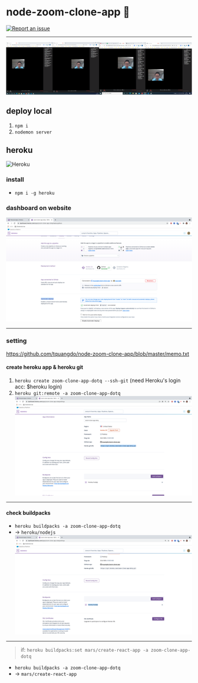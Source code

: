 # node-zoom-clone-app 🚀

[![Report an issue](https://img.shields.io/badge/Support-Issues-green)](https://github.com/tquangdo/node-zoom-clone-app/issues/new)
***********
![demo](demo.png)

## deploy local
1. `npm i`
2. `nodemon server`

## heroku
![Heroku](https://heroku-badge.herokuapp.com/?app=zoom-clone-app-dotq)
### install
- `npm i -g heroku`
### dashboard on website
![heroku](heroku.png)
***********
### setting
https://github.com/tquangdo/node-zoom-clone-app/blob/master/memo.txt
#### create heroku app & heroku git
1. `heroku create zoom-clone-app-dotq --ssh-git` (need Heroku's login acc: $heroku login)
2. `heroku git:remote -a zoom-clone-app-dotq`
![heroku_git](heroku_git.png)
***********
#### check buildpacks
- `heroku buildpacks -a zoom-clone-app-dotq`
- -> `heroku/nodejs`
![buildpacks](buildpacks.png)
***********
>if: `heroku buildpacks:set mars/create-react-app -a zoom-clone-app-dotq`
- `heroku buildpacks -a zoom-clone-app-dotq`
- -> `mars/create-react-app`
